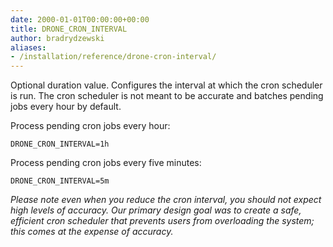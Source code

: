 ```yaml
---
date: 2000-01-01T00:00:00+00:00
title: DRONE_CRON_INTERVAL
author: bradrydzewski
aliases:
- /installation/reference/drone-cron-interval/
---
```


Optional duration value. Configures the interval at which the cron scheduler is run. The cron scheduler is not meant to be accurate and batches pending jobs every hour by default.

Process pending cron jobs every hour:

```
DRONE_CRON_INTERVAL=1h
```

Process pending cron jobs every five minutes:
```
DRONE_CRON_INTERVAL=5m
```

_Please note even when you reduce the cron interval, you should not expect high levels of accuracy. Our primary design goal was to create a safe, efficient cron scheduler that prevents users from overloading the system; this comes at the expense of accuracy._